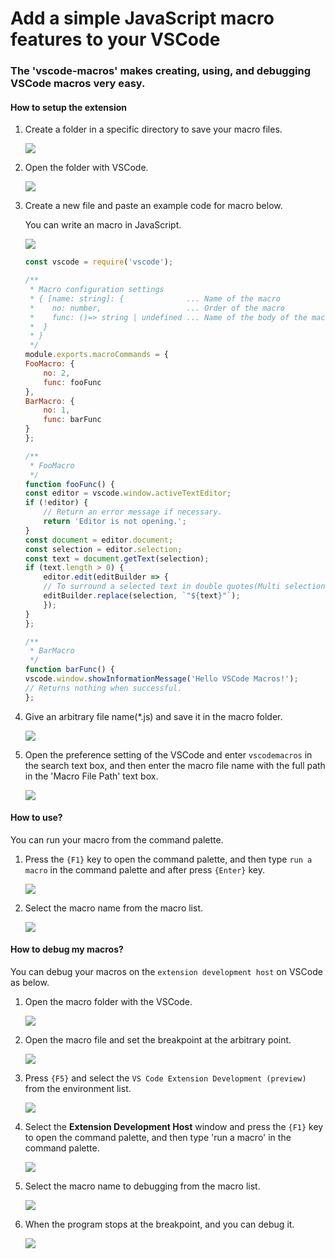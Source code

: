 # Add a simple JavaScript macro features to your VSCode

### The 'vscode-macros' makes creating, using, and debugging VSCode macros very easy.

#### How to setup the extension

1. Create a folder in a specific directory to save your macro files.

   ![](https://user-images.githubusercontent.com/70489172/101270566-8551a880-37bd-11eb-9457-58d0d351f511.png)

2. Open the folder with VSCode.

   ![](https://user-images.githubusercontent.com/70489172/101270575-a31f0d80-37bd-11eb-8d39-2fcf410146f5.png)

3. Create a new file and paste an example code for macro below.

   You can write an macro in JavaScript.

   ![](https://user-images.githubusercontent.com/70489172/101270576-a619fe00-37bd-11eb-9ae6-cf02852a74c3.png)

   ```js
   const vscode = require('vscode');

   /**
    * Macro configuration settings
    * { [name: string]: {              ... Name of the macro
    *    no: number,                   ... Order of the macro
    *    func: ()=> string | undefined ... Name of the body of the macro function
    *  }
    * }
    */
   module.exports.macroCommands = {
   FooMacro: {
       no: 2,
       func: fooFunc
   },
   BarMacro: {
       no: 1,
       func: barFunc
   }
   };

   /**
    * FooMacro
    */
   function fooFunc() {
   const editor = vscode.window.activeTextEditor;
   if (!editor) {
       // Return an error message if necessary.
       return 'Editor is not opening.';
   }
   const document = editor.document;
   const selection = editor.selection;
   const text = document.getText(selection);
   if (text.length > 0) {
       editor.edit(editBuilder => {
       // To surround a selected text in double quotes(Multi selection is not supported).
       editBuilder.replace(selection, `"${text}"`);
       });
   }
   };

   /**
    * BarMacro
    */
   function barFunc() {
   vscode.window.showInformationMessage('Hello VSCode Macros!');
   // Returns nothing when successful.
   };
   ```

4. Give an arbitrary file name(\*.js) and save it in the macro folder.

   ![](https://user-images.githubusercontent.com/70489172/101270579-a914ee80-37bd-11eb-86aa-279e60c884cf.png)

5. Open the preference setting of the VSCode and enter `vscodemacros` in the search text box, and then enter the macro file name with the full path in the 'Macro File Path' text box.

   ![](https://user-images.githubusercontent.com/70489172/101270580-ac0fdf00-37bd-11eb-9151-4a9a580da6c6.png)

#### How to use?

You can run your macro from the command palette.

1. Press the `{F1}` key to open the command palette, and then type `run a macro` in the command palette and after press `{Enter}` key.

   ![](https://user-images.githubusercontent.com/70489172/101270582-ae723900-37bd-11eb-8c46-41c787375cb5.png)

2. Select the macro name from the macro list.

   ![](https://user-images.githubusercontent.com/70489172/101270590-b631dd80-37bd-11eb-8180-7995c13efbcd.png)

#### How to debug my macros?

You can debug your macros on the `extension development host` on VSCode as below.

1. Open the macro folder with the VSCode.

   ![](https://user-images.githubusercontent.com/70489172/101270575-a31f0d80-37bd-11eb-8d39-2fcf410146f5.png)

2. Open the macro file and set the breakpoint at the arbitrary point.

   ![](https://user-images.githubusercontent.com/70489172/101270583-b0d49300-37bd-11eb-98cd-126cfa1767f3.png)

3. Press `{F5}` and select the `VS Code Extension Development (preview)` from the environment list.

   ![](https://user-images.githubusercontent.com/70489172/101270585-b3cf8380-37bd-11eb-8d0a-471c43fd7016.png)

4. Select the __Extension Development Host__ window and press the `{F1}` key to open the command palette, and then type 'run a macro' in the command palette.

   ![](https://user-images.githubusercontent.com/70489172/101270582-ae723900-37bd-11eb-8c46-41c787375cb5.png)

5. Select the macro name to debugging from the macro list.

   ![](https://user-images.githubusercontent.com/70489172/101270590-b631dd80-37bd-11eb-8180-7995c13efbcd.png)

6. When the program stops at the breakpoint, and you can debug it.

   ![](https://user-images.githubusercontent.com/70489172/101270591-b92cce00-37bd-11eb-88d9-b40529ec409f.png)
